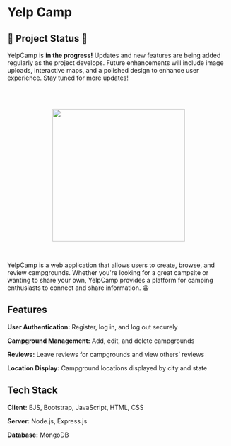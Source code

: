 # Yelp Camp

## 🚧 Project Status 🚧

<p>YelpCamp is <strong>in the progress!</strong> Updates and new features are being added regularly as the project develops. Future enhancements will include image uploads, interactive maps, and a polished design to enhance user experience. Stay tuned for more updates! </p>
<br />
<br />

<p align="center">
    <img src="https://i.pinimg.com/originals/fa/c7/56/fac756d3c37ce3d51cbc00db0f968372.gif" width="300">
</p>
<br />

<p align="left">YelpCamp is a web application that allows users to create, browse, and review campgrounds. Whether you're looking for a great campsite or wanting to share your own, YelpCamp provides a platform for camping enthusiasts to connect and share information. 😀
</p>

## Features

**User Authentication:** Register, log in, and log out securely

**Campground Management:** Add, edit, and delete campgrounds

**Reviews:** Leave reviews for campgrounds and view others’ reviews

**Location Display:** Campground locations displayed by city and state

## Tech Stack

**Client:** EJS, Bootstrap, JavaScript, HTML, CSS

**Server:** Node.js, Express.js

**Database:** MongoDB






